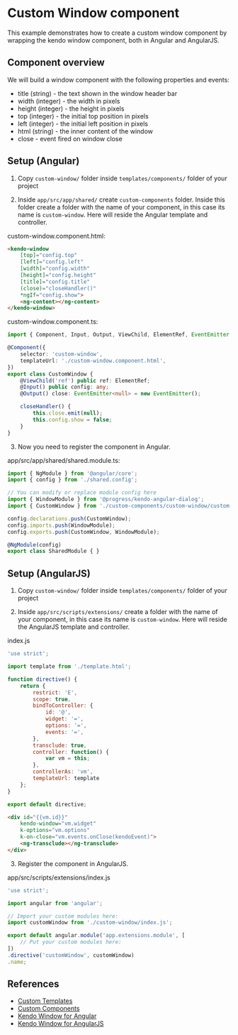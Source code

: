 # Custom Window component

This example demonstrates how to create a custom window component by wrapping the kendo window component, both in Angular and AngularJS.

## Component overview

We will build a window component with the following properties and events:

- title (string) - the text shown in the window header bar
- width (integer) - the width in pixels
- height (integer) - the height in pixels
- top (integer) - the initial top position in pixels
- left (integer) - the initial left position in pixels
- html (string) - the inner content of the window
- close - event fired on window close

## Setup (Angular)

1. Copy `custom-window/` folder inside `templates/components/` folder of your project

2. Inside `app/src/app/shared/` create `custom-components` folder. Inside this folder create a folder with the name of your component, in this case its name is `custom-window`. Here will reside the Angular template and controller.

custom-window.component.html:

```html
<kendo-window
    [top]="config.top"
    [left]="config.left"
    [width]="config.width"
    [height]="config.height"
    [title]="config.title"
    (close)="closeHandler()"
    *ngIf="config.show">
    <ng-content></ng-content>
</kendo-window>
```

custom-window.component.ts:

```ts
import { Component, Input, Output, ViewChild, ElementRef, EventEmitter } from '@angular/core';

@Component({
    selector: 'custom-window',
    templateUrl: './custom-window.component.html',
})
export class CustomWindow {
    @ViewChild('ref') public ref: ElementRef;
    @Input() public config: any;
    @Output() close: EventEmitter<null> = new EventEmitter();

    closeHandler() {
        this.close.emit(null);
        this.config.show = false;
    }
}

```

3. Now you need to register the component in Angular.

app/src/app/shared/shared.module.ts:

```ts
import { NgModule } from '@angular/core';
import { config } from './shared.config';

// You can modify or replace module config here
import { WindowModule } from '@progress/kendo-angular-dialog';
import { CustomWindow } from './custom-components/custom-window/custom-window.component';

config.declarations.push(CustomWindow);
config.imports.push(WindowModule);
config.exports.push(CustomWindow, WindowModule);

@NgModule(config)
export class SharedModule { }
```

## Setup (AngularJS)

1. Copy `custom-window/` folder inside `templates/components/` folder of your project


2. Inside `app/src/scripts/extensions/` create a folder with the name of your component, in this case its name is `custom-window`. Here will reside the AngularJS template and controller.

index.js

```js
'use strict';

import template from './template.html';

function directive() {
    return {
        restrict: 'E',
        scope: true,
        bindToController: {
            id: '@',
            widget: '=',
            options: '=',
            events: '=',
        },
        transclude: true,
        controller: function() {
            var vm = this;
        },
        controllerAs: 'vm',
        templateUrl: template
    };
}

export default directive;
```

```html
<div id="{{vm.id}}"
    kendo-window="vm.widget"
    k-options="vm.options"
    k-on-close="vm.events.onClose(kendoEvent)">
    <ng-transclude></ng-transclude>
</div>
```

3. Register the component in AngularJS.

app/src/scripts/extensions/index.js

```js
'use strict';

import angular from 'angular';

// Import your custom modules here:
import customWindow from './custom-window/index.js';

export default angular.module('app.extensions.module', [
    // Put your custom modules here:
])
.directive('customWindow', customWindow)
.name;
```

## References

- [Custom Templates](https://www.telerik.com/kendo-ui-builder/documentation/extension-points/custom-templates/)
- [Custom Components](https://www.telerik.com/kendo-ui-builder/documentation/extension-points/custom-templates/custom-components/)
- [Kendo Window for Angular](https://www.telerik.com/kendo-angular-ui/components/dialogs/window/)
- [Kendo Window for AngularJS](https://docs.telerik.com/kendo-ui/api/javascript/ui/window)